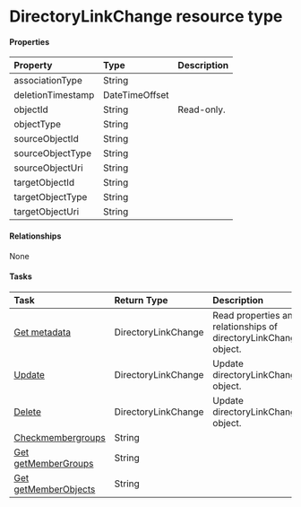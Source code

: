 # DirectoryLinkChange resource type



#### Properties
| Property	   | Type	|Description|
|:---------------|:--------|:----------|
|associationType|String||
|deletionTimestamp|DateTimeOffset||
|objectId|String| Read-only.|
|objectType|String||
|sourceObjectId|String||
|sourceObjectType|String||
|sourceObjectUri|String||
|targetObjectId|String||
|targetObjectType|String||
|targetObjectUri|String||

#### Relationships
None


#### Tasks

| Task		   | Return Type	|Description|
|:---------------|:--------|:----------|
|[Get metadata](../api/directorylinkchange_get.md) | DirectoryLinkChange |Read properties and relationships of directoryLinkChange object.|
|[Update](../api/directorylinkchange_update.md) | DirectoryLinkChange	|Update directoryLinkChange object. |
|[Delete](../api/directorylinkchange_delete.md) | DirectoryLinkChange	|Update directoryLinkChange object. |
|[Checkmembergroups](../api/directorylinkchange_checkmembergroups.md)|String||
|[Get getMemberGroups](../api/directorylinkchange_getmembergroups.md)|String||
|[Get getMemberObjects](../api/directorylinkchange_getmemberobjects.md)|String||
